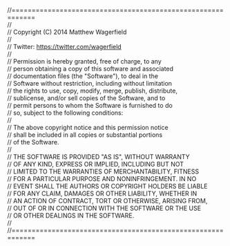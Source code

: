 //============================================================  
//  
// Copyright (C) 2014 Matthew Wagerfield  
//  
// Twitter: https://twitter.com/wagerfield  
//  
// Permission is hereby granted, free of charge, to any  
// person obtaining a copy of this software and associated  
// documentation files (the "Software"), to deal in the  
// Software without restriction, including without limitation  
// the rights to use, copy, modify, merge, publish, distribute,  
// sublicense, and/or sell copies of the Software, and to  
// permit persons to whom the Software is furnished to do  
// so, subject to the following conditions:  
//  
// The above copyright notice and this permission notice  
// shall be included in all copies or substantial portions  
// of the Software.  
//  
// THE SOFTWARE IS PROVIDED "AS IS", WITHOUT WARRANTY  
// OF ANY KIND, EXPRESS OR IMPLIED, INCLUDING BUT NOT  
// LIMITED TO THE WARRANTIES OF MERCHANTABILITY, FITNESS  
// FOR A PARTICULAR PURPOSE AND NONINFRINGEMENT. IN NO  
// EVENT SHALL THE AUTHORS OR COPYRIGHT HOLDERS BE LIABLE  
// FOR ANY CLAIM, DAMAGES OR OTHER LIABILITY, WHETHER IN  
// AN ACTION OF CONTRACT, TORT OR OTHERWISE, ARISING FROM,  
// OUT OF OR IN CONNECTION WITH THE SOFTWARE OR THE USE  
// OR OTHER DEALINGS IN THE SOFTWARE.  
//  
//============================================================
